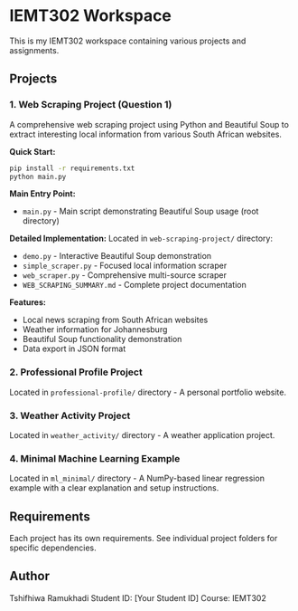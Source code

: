 # IEMT302 Workspace

This is my IEMT302 workspace containing various projects and assignments.

## Projects

### 1. Web Scraping Project (Question 1)

A comprehensive web scraping project using Python and Beautiful Soup to extract interesting local information from various South African websites.

**Quick Start:**
```bash
pip install -r requirements.txt
python main.py
```

**Main Entry Point:**
- `main.py` - Main script demonstrating Beautiful Soup usage (root directory)

**Detailed Implementation:**
Located in `web-scraping-project/` directory:
- `demo.py` - Interactive Beautiful Soup demonstration
- `simple_scraper.py` - Focused local information scraper
- `web_scraper.py` - Comprehensive multi-source scraper
- `WEB_SCRAPING_SUMMARY.md` - Complete project documentation

**Features:**
- Local news scraping from South African websites
- Weather information for Johannesburg
- Beautiful Soup functionality demonstration
- Data export in JSON format

### 2. Professional Profile Project

Located in `professional-profile/` directory - A personal portfolio website.

### 3. Weather Activity Project

Located in `weather_activity/` directory - A weather application project.

### 4. Minimal Machine Learning Example

Located in `ml_minimal/` directory - A NumPy-based linear regression example with a clear explanation and setup instructions.

## Requirements

Each project has its own requirements. See individual project folders for specific dependencies.

## Author

Tshifhiwa Ramukhadi
Student ID: [Your Student ID]
Course: IEMT302
